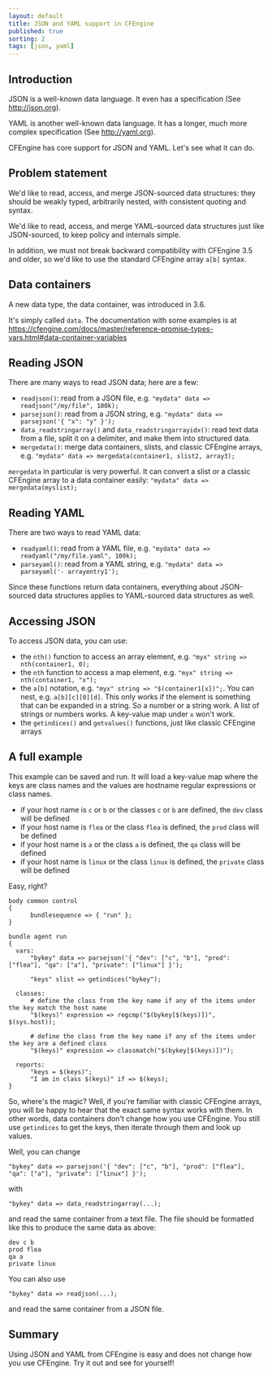 ```yaml
---
layout: default
title: JSON and YAML support in CFEngine
published: true
sorting: 2
tags: [json, yaml]
---
```


## Introduction

JSON is a well-known data language. It even has a specification (See http://json.org).

YAML is another well-known data language. It has a longer, much more complex specification (See http://yaml.org).

CFEngine has core support for JSON and YAML.  Let's see what it can do.

## Problem statement

We'd like to read, access, and merge JSON-sourced data structures:
they should be weakly typed, arbitrarily nested, with consistent
quoting and syntax.

We'd like to read, access, and merge YAML-sourced data structures just
like JSON-sourced, to keep policy and internals simple.

In addition, we must not break backward compatibility with CFEngine
3.5 and older, so we'd like to use the standard CFEngine array `a[b]`
syntax.

## Data containers

A new data type, the data container, was introduced in 3.6.

It's simply called `data`.  The documentation with some examples is at https://cfengine.com/docs/master/reference-promise-types-vars.html#data-container-variables

## Reading JSON

There are many ways to read JSON data; here are a few:

* `readjson()`: read from a JSON file, e.g. `"mydata" data => readjson("/my/file", 100k);`
* `parsejson()`: read from a JSON string, e.g. `"mydata" data => parsejson('{ "x": "y" }');`
* `data_readstringarray()` and `data_readstringarrayidx()`: read text data from a file, split it on a delimiter, and make them into structured data.
* `mergedata()`: merge data containers, slists, and classic CFEngine arrays, e.g. `"mydata" data => mergedata(container1, slist2, array3);`

`mergedata` in particular is very powerful.  It can convert a slist or a classic CFEngine array to a data container easily: `"mydata" data => mergedata(myslist);`

## Reading YAML

There are two ways to read YAML data:

* `readyaml()`: read from a YAML file, e.g. `"mydata" data => readyaml("/my/file.yaml", 100k);`
* `parseyaml()`: read from a YAML string, e.g. `"mydata" data => parseyaml('- arrayentry1');`

Since these functions return data containers, everything about
JSON-sourced data structures applies to YAML-sourced data structures
as well.

## Accessing JSON

To access JSON data, you can use:

* the `nth()` function to access an array element, e.g. `"myx" string => nth(container1, 0);`
* the `nth` function to access a map element, e.g. `"myx" string => nth(container1, "x");`
* the `a[b]` notation, e.g. `"myx" string => "$(container1[x])";`.  You can nest, e.g. `a[b][c][0][d]`.  This only works if the element is something that can be expanded in a string.  So a number or a string work.  A list of strings or numbers works.  A key-value map under `x` won't work.
* the `getindices()` and `getvalues()` functions, just like classic CFEngine arrays

## A full example

This example can be saved and run. It will load a key-value map where
the keys are class names and the values are hostname regular
expressions or class names.

* if your host name is `c` or `b` or the classes `c` or `b` are defined, the `dev` class will be defined
* if your host name is `flea` or the class `flea` is defined, the `prod` class will be defined
* if your host name is `a` or the class `a` is defined, the `qa` class will be defined
* if your host name is `linux` or the class `linux` is defined, the `private` class will be defined

Easy, right?

```cf3
body common control
{
      bundlesequence => { "run" };
}

bundle agent run
{
  vars:
      "bykey" data => parsejson('{ "dev": ["c", "b"], "prod": ["flea"], "qa": ["a"], "private": ["linux"] }');

      "keys" slist => getindices("bykey");

  classes:
      # define the class from the key name if any of the items under the key match the host name
      "$(keys)" expression => regcmp("$(bykey[$(keys)])", $(sys.host));

      # define the class from the key name if any of the items under the key are a defined class
      "$(keys)" expression => classmatch("$(bykey[$(keys)])");

  reports:
      "keys = $(keys)";
      "I am in class $(keys)" if => $(keys);
}
```

So, where's the magic? Well, if you're familiar with classic CFEngine
arrays, you will be happy to hear that the exact same syntax works
with them. In other words, data containers don't change how you use
CFEngine. You still use `getindices` to get the keys, then iterate
through them and look up values.

Well, you can change

```cf3
"bykey" data => parsejson('{ "dev": ["c", "b"], "prod": ["flea"], "qa": ["a"], "private": ["linux"] }');
```

with

```cf3
"bykey" data => data_readstringarray(...);
```

and read the same container from a text file. The file should be
formatted like this to produce the same data as above:

```
dev c b
prod flea
qa a
private linux
```

You can also use


```cf3
"bykey" data => readjson(...);
```

and read the same container from a JSON file.

## Summary

Using JSON and YAML from CFEngine is easy and does not change how you use CFEngine.  Try it out and see for yourself!
